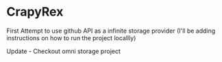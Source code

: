 # CrapyRex
First Attempt to use github API as a infinite storage provider
(I'll be adding instructions on how to run the project locallly)

Update - Checkout omni storage project
